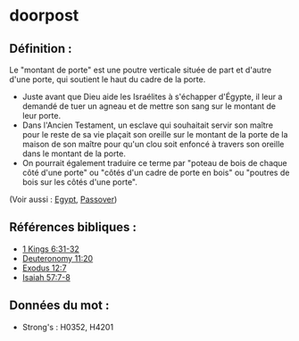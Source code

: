 # doorpost

## Définition :

Le "montant de porte" est une poutre verticale située de part et d'autre d'une porte, qui soutient le haut du cadre de la porte.

* Juste avant que Dieu aide les Israélites à s'échapper d'Égypte, il leur a demandé de tuer un agneau et de mettre son sang sur le montant de leur porte.
* Dans l'Ancien Testament, un esclave qui souhaitait servir son maître pour le reste de sa vie plaçait son oreille sur le montant de la porte de la maison de son maître pour qu'un clou soit enfoncé à travers son oreille dans le montant de la porte.
* On pourrait également traduire ce terme par "poteau de bois de chaque côté d'une porte" ou "côtés d'un cadre de porte en bois" ou "poutres de bois sur les côtés d'une porte".

(Voir aussi : [Egypt](../names/egypt.md), [Passover](../kt/passover.md))

## Références bibliques :

* [1 Kings 6:31-32](rc://en/tn/help/1ki/06/31)
* [Deuteronomy 11:20](rc://en/tn/help/deu/11/20)
* [Exodus 12:7](rc://en/tn/help/exo/12/07)
* [Isaiah 57:7-8](rc://en/tn/help/isa/57/07)

## Données du mot :

* Strong's : H0352, H4201
